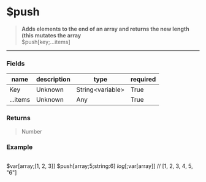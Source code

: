 # **$push**
> **Adds elements to the end of an array and returns the new length (this mutates the array** <br/>
> $push[key;...items]
- - -

### Fields
| name | description | type | required |
|------|-------------|------|----------|
| Key | Unknown | String&lt;variable&gt; | True |
| ...items | Unknown | Any | True |

### Returns
> Number

### Example
> ```php
$var[array;[1, 2, 3]]
$push[array;5;string:6]
$log[;$var[array]] // [1, 2, 3, 4, 5, "6"]
```